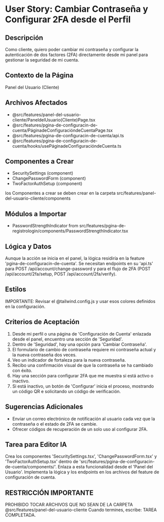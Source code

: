 # User Story: Cambiar Contraseña y Configurar 2FA desde el Perfil

## Descripción
Como cliente, quiero poder cambiar mi contraseña y configurar la autenticación de dos factores (2FA) directamente desde mi panel para gestionar la seguridad de mi cuenta.

## Contexto de la Página
Panel del Usuario (Cliente)

## Archivos Afectados
- @src/features/panel-del-usuario-cliente/PaneldelUsuario(Cliente)Page.tsx
- @src/features/pgina-de-configuracin-de-cuenta/PáginadeConfiguracióndeCuentaPage.tsx
- @src/features/pgina-de-configuracin-de-cuenta/api.ts
- @src/features/pgina-de-configuracin-de-cuenta/hooks/usePáginadeConfiguracióndeCuenta.ts

## Componentes a Crear
- SecuritySettings (component)
- ChangePasswordForm (component)
- TwoFactorAuthSetup (component)

 los Componentes a crear se deben crear en la carpeta src/features/panel-del-usuario-cliente/components

## Módulos a Importar
- PasswordStrengthIndicator from src/features/pgina-de-registrologin/components/PasswordStrengthIndicator.tsx

## Lógica y Datos
Aunque la acción se inicia en el panel, la lógica residiría en la feature 'pgina-de-configuracin-de-cuenta'. Se necesitan endpoints en su 'api.ts' para POST /api/account/change-password y para el flujo de 2FA (POST /api/account/2fa/setup, POST /api/account/2fa/verify).

## Estilos
IMPORTANTE: Revisar el @tailwind.config.js y usar esos colores definidos en la configuración.

## Criterios de Aceptación
1. Desde mi perfil o una página de 'Configuración de Cuenta' enlazada desde el panel, encuentro una sección de 'Seguridad'.
2. Dentro de 'Seguridad', hay una opción para 'Cambiar Contraseña'.
3. El formulario de cambio de contraseña requiere mi contraseña actual y la nueva contraseña dos veces.
4. Veo un indicador de fortaleza para la nueva contraseña.
5. Recibo una confirmación visual de que la contraseña se ha cambiado con éxito.
6. Hay una sección para configurar 2FA que me muestra si está activo o inactivo.
7. Si está inactivo, un botón de 'Configurar' inicia el proceso, mostrando un código QR e solicitando un código de verificación.

## Sugerencias Adicionales
- Enviar un correo electrónico de notificación al usuario cada vez que la contraseña o el estado de 2FA se cambie.
- Ofrecer códigos de recuperación de un solo uso al configurar 2FA.

## Tarea para Editor IA
Crea los componentes 'SecuritySettings.tsx', 'ChangePasswordForm.tsx' y 'TwoFactorAuthSetup.tsx' dentro de 'src/features/pgina-de-configuracin-de-cuenta/components/'. Enlaza a esta funcionalidad desde el 'Panel del Usuario'. Implementa la lógica y los endpoints en los archivos del feature de configuración de cuenta.


## RESTRICCIÓN IMPORTANTE
PROHIBIDO TOCAR ARCHIVOS QUE NO SEAN DE LA CARPETA @src/features/panel-del-usuario-cliente
 Cuando termines, escribe: TAREA COMPLETADA.
